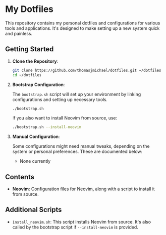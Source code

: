 
# My Dotfiles

This repository contains my personal dotfiles and configurations for various tools and applications. It's designed to make setting up a new system quick and painless.

## Getting Started

1. **Clone the Repository**:

   ```bash
   git clone https://github.com/thomasjmichael/dotfiles.git ~/dotfiles
   cd ~/dotfiles
   ```

2. **Bootstrap Configuration**:

   The `bootstrap.sh` script will set up your environment by linking configurations and setting up necessary tools.

   ```bash
   ./bootstrap.sh
   ```

   If you also want to install Neovim from source, use:

   ```bash
   ./bootstrap.sh --install-neovim
   ```

3. **Manual Configuration**:

   Some configurations might need manual tweaks, depending on the system or personal preferences. These are documented below:
   - None currently

## Contents

- **Neovim**: Configuration files for Neovim, along with a script to install it from source.

## Additional Scripts

- `install_neovim.sh`: This script installs Neovim from source. It's also called by the bootstrap script if `--install-neovim` is provided.